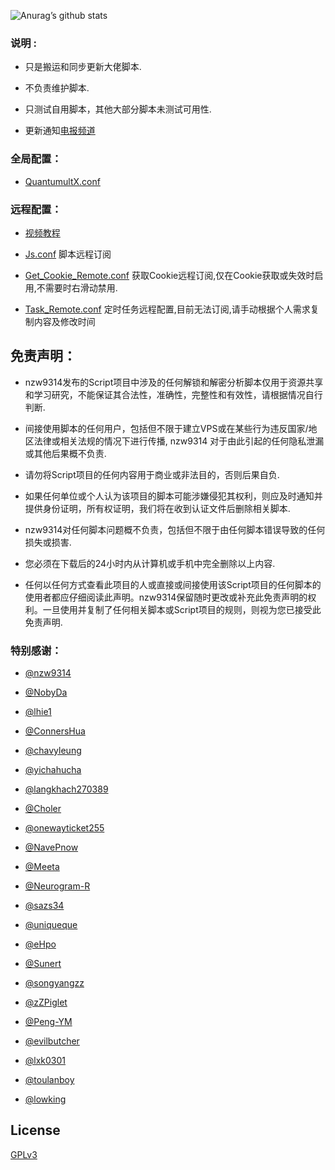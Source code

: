 ![Anurag’s github stats](https://github-readme-stats.vercel.app/api?username=fhysdwh&show_icons=true&theme=merko)

### 说明 :

* 只是搬运和同步更新大佬脚本.

* 不负责维护脚本.

* 只测试自用脚本，其他大部分脚本未测试可用性.

* 更新通知[电报频道](https://t.me/w37fhy)

### 全局配置：

* [QuantumultX.conf](https://raw.githubusercontent.com/nzw9314/QuantumultX/master/QuantumultX.conf)

### 远程配置：
* [视频教程](https://youtu.be/tr5aji82Vks)

* [Js.conf](https://raw.githubusercontent.com/nzw9314/QuantumultX/master/Js.conf) 脚本远程订阅

* [Get_Cookie_Remote.conf](https://raw.githubusercontent.com/nzw9314/QuantumultX/master/Get_Cookie_Remote.conf) 获取Cookie远程订阅,仅在Cookie获取或失效时启用,不需要时右滑动禁用.

* [Task_Remote.conf](https://raw.githubusercontent.com/nzw9314/QuantumultX/master/Task_Remote.conf) 定时任务远程配置,目前无法订阅,请手动根据个人需求复制内容及修改时间


## 免责声明：

* nzw9314发布的Script项目中涉及的任何解锁和解密分析脚本仅用于资源共享和学习研究，不能保证其合法性，准确性，完整性和有效性，请根据情况自行判断.

* 间接使用脚本的任何用户，包括但不限于建立VPS或在某些行为违反国家/地区法律或相关法规的情况下进行传播, nzw9314 对于由此引起的任何隐私泄漏或其他后果概不负责.

* 请勿将Script项目的任何内容用于商业或非法目的，否则后果自负.

* 如果任何单位或个人认为该项目的脚本可能涉嫌侵犯其权利，则应及时通知并提供身份证明，所有权证明，我们将在收到认证文件后删除相关脚本.

* nzw9314对任何脚本问题概不负责，包括但不限于由任何脚本错误导致的任何损失或损害.

* 您必须在下载后的24小时内从计算机或手机中完全删除以上内容.

* 任何以任何方式查看此项目的人或直接或间接使用该Script项目的任何脚本的使用者都应仔细阅读此声明。nzw9314保留随时更改或补充此免责声明的权利。一旦使用并复制了任何相关脚本或Script项目的规则，则视为您已接受此免责声明.

### 特别感谢：

* [@nzw9314](https://github.com/nzw9314)

* [@NobyDa](https://github.com/NobyDa)

* [@lhie1](https://github.com/lhie1)

* [@ConnersHua](https://github.com/ConnersHua)

* [@chavyleung](https://github.com/chavyleung)

* [@yichahucha](https://github.com/yichahucha)

* [@langkhach270389](https://github.com/langkhach270389)

* [@Choler](https://github.com/Choler)

* [@onewayticket255](https://github.com/onewayticket255)

* [@NavePnow](https://github.com/NavePnow)

* [@Meeta](https://github.com/MeetaGit)

* [@Neurogram-R](https://github.com/Neurogram-R)

* [@sazs34](https://github.com/sazs34)

* [@uniqueque](https://github.com/uniqueque)

* [@eHpo](https://github.com/eHpo1/Rules)

* [@Sunert](https://github.com/Sunert/Scripts)

* [@songyangzz](https://github.com/songyangzz/QuantumultX.git)

* [@zZPiglet](https://github.com/zZPiglet/Task.git)

* [@Peng-YM](https://github.com/Peng-YM/QuanX)

* [@evilbutcher](https://github.com/evilbutcher/Quantumult_X/tree/master)

* [@lxk0301](https://gitee.com/lxk0301/scripts)

* [@toulanboy](https://github.com/toulanboy/scripts)

* [@lowking](https://github.com/lowking/Scripts)


## License

[GPLv3](LICENSE)
